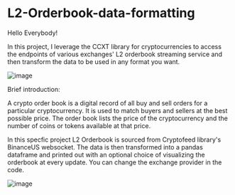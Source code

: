 # L2-Orderbook-data-formatting
Hello Everybody!

In this project, I leverage the CCXT library for cryptocurrencies to access the endpoints of various exchanges' L2 orderbook streaming service and then transform the data to be used in any format you want.

![image](https://github.com/vk1815918/L2-Orderbook-data-formatting/assets/68977213/6e790c98-5884-407e-a881-f70618151a21)


Brief introduction:

A crypto order book is a digital record of all buy and sell orders for a particular cryptocurrency. It is used to match buyers and sellers at the best possible price. The order book lists the price of the cryptocurrency and the number of coins or tokens available at that price.

In this specfic project L2 Orderbook is sourced from Cryptofeed library's BinanceUS websocket. The data is then transformed into a pandas dataframe and printed out with an optional choice of visualizing the orderbook at every update. You can change the exchange provider in the code.


![image](https://github.com/vk1815918/L2-Orderbook-data-formatting/assets/68977213/a68997ae-a774-45ba-98b2-2d30b948135f)

